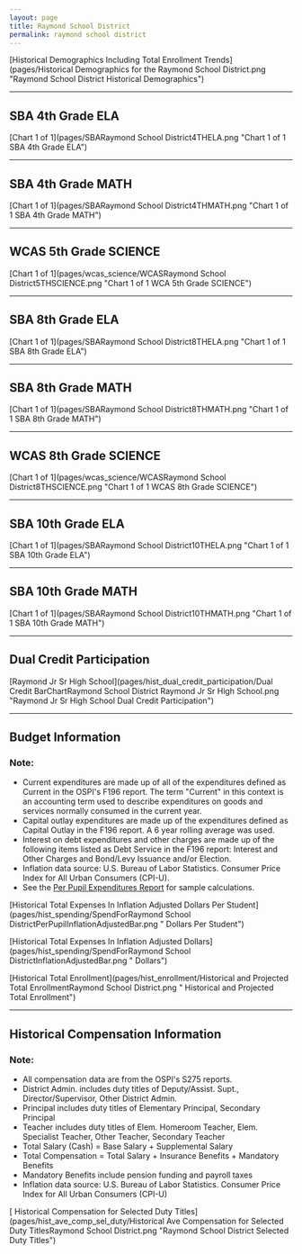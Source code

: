 ```yaml
---
layout: page
title: Raymond School District
permalink: raymond school district
---
```



[Historical Demographics Including Total Enrollment Trends](pages/Historical Demographics for the Raymond School District.png "Raymond School District Historical Demographics")

___

## SBA 4th Grade ELA

[Chart 1 of 1](pages/SBARaymond School District4THELA.png "Chart 1 of 1 SBA 4th Grade ELA")


___

## SBA 4th Grade MATH

[Chart 1 of 1](pages/SBARaymond School District4THMATH.png "Chart 1 of 1 SBA 4th Grade MATH")


___

## WCAS 5th Grade SCIENCE

[Chart 1 of 1](pages/wcas_science/WCASRaymond School District5THSCIENCE.png "Chart 1 of 1 WCA 5th Grade SCIENCE")


___

## SBA 8th Grade ELA

[Chart 1 of 1](pages/SBARaymond School District8THELA.png "Chart 1 of 1 SBA 8th Grade ELA")


___

## SBA 8th Grade MATH

[Chart 1 of 1](pages/SBARaymond School District8THMATH.png "Chart 1 of 1 SBA 8th Grade MATH")


___

## WCAS 8th Grade SCIENCE

[Chart 1 of 1](pages/wcas_science/WCASRaymond School District8THSCIENCE.png "Chart 1 of 1 WCAS 8th Grade SCIENCE")


___

## SBA 10th Grade ELA

[Chart 1 of 1](pages/SBARaymond School District10THELA.png "Chart 1 of 1 SBA 10th Grade ELA")


___

## SBA 10th Grade MATH

[Chart 1 of 1](pages/SBARaymond School District10THMATH.png "Chart 1 of 1 SBA 10th Grade MATH")


___

## Dual Credit Participation

[Raymond Jr Sr High School](pages/hist_dual_credit_participation/Dual Credit BarChartRaymond School District Raymond Jr Sr High School.png "Raymond Jr Sr High School Dual Credit Participation")


___

## Budget Information
### Note:
- Current expenditures are made up of all of the expenditures defined as Current in the OSPI's F196 report. The term "Current" in this context is an accounting term used to describe expenditures on goods and services normally consumed in the current year.
- Capital outlay expenditures are made up of the expenditures defined as Capital Outlay in the F196 report. A 6 year rolling average was used.
- Interest on debt expenditures and other charges are made up of the following items listed as Debt Service in the F196 report: Interest and Other Charges and Bond/Levy Issuance and/or Election.
- Inflation data source: U.S. Bureau of Labor Statistics. Consumer Price Index for All Urban Consumers (CPI-U).
- See the [Per Pupil Expenditures Report](report_expenditures) for sample calculations.

[Historical Total Expenses In Inflation Adjusted Dollars Per Student](pages/hist_spending/SpendForRaymond School DistrictPerPupilInflationAdjustedBar.png " Dollars Per Student")

[Historical Total Expenses In Inflation Adjusted Dollars](pages/hist_spending/SpendForRaymond School DistrictInflationAdjustedBar.png " Dollars")

[Historical Total Enrollment](pages/hist_enrollment/Historical and Projected Total EnrollmentRaymond School District.png " Historical and Projected Total Enrollment")


___

## Historical Compensation Information
### Note:
- All compensation data are from the OSPI's S275 reports.
- District Admin. includes duty titles of Deputy/Assist. Supt., Director/Supervisor, Other District Admin.
- Principal includes duty titles of Elementary Principal, Secondary Principal
- Teacher includes duty titles of Elem. Homeroom Teacher, Elem. Specialist Teacher, Other Teacher, Secondary Teacher
- Total Salary (Cash) = Base Salary + Supplemental Salary
- Total Compensation = Total Salary + Insurance Benefits + Mandatory Benefits
- Mandatory Benefits include pension funding and payroll taxes
- Inflation data source: U.S. Bureau of Labor Statistics. Consumer Price Index for All Urban Consumers (CPI-U)

[ Historical Compensation for Selected Duty Titles](pages/hist_ave_comp_sel_duty/Historical Ave Compensation for Selected Duty TitlesRaymond School District.png "Raymond School District Selected Duty Titles")

